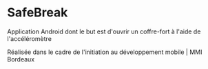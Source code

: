 # SafeBreak
Application Android dont le but est d'ouvrir un coffre-fort à l'aide de l'accéléromètre

Réalisée dans le cadre de l'initiation au développement mobile | MMI Bordeaux
